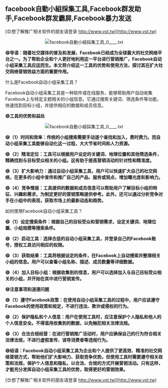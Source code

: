 ## **facebook自動小組採集工具,Facebook群发助手,Facebook群发霸屏,Facebook暴力发送**

[😍想了解推广相关软件的朋友请登录 http://www.vst.tw](http://www.vst.tw)

 <center><img src="https://vst.tw/MP4/tuiguang/png/1.png" alt="facebook自動小組採集工具_0____.txt"></center>

**😄导语：随着社交媒体的普及和发展，Facebook已经成为全球最大的社交网络平台之一。为了帮助企业和个人更好地利用这一平台进行营销推广，Facebook自动小组采集工具应运而生。本文将介绍这一工具的优势和使用方法，探讨其在扩大社交网络营销效益方面的重要作用。**

什么是Facebook自动小组采集工具？

Facebook自动小组采集工具是一种软件或在线服务，能够帮助用户自动收集Facebook上与特定主题相关的小组信息。它通过搜索关键词、筛选条件等功能，快速找到目标小组，并提供相应的数据和成员信息。

**😄工具的优势和益处**

 <center><img src="https://vst.tw/MP4/tuiguang/png/8.png" alt="facebook自動小組採集工具_0____.txt"></center>

**😄（1）时间和效率：传统的小组搜索需要手动逐个查找和加入，费时费力。而自动小组采集工具能够自动化这一过程，大大节省时间和人力资源。**

**😄（2）精准定位：工具可以根据用户设定的关键词、地理位置和其他筛选条件，精确找到与目标受众相关的小组。这有助于提高营销活动的针对性和精准度。**

**😄（3）扩大影响力：通过自动小组采集工具，用户可以快速扩大自己的社交网络，在更多的小组中宣传和推广自己的产品、服务或观点，增加曝光度和影响力。**

**😄（4）竞争情报：工具提供的数据和成员信息可以帮助用户了解目标小组的特征、兴趣和需求，为制定更好的营销策略提供参考。此外，还可以通过分析竞争对手在小组中的表现，获取市场上的最新动态和趋势。**

如何使用Facebook自动小组采集工具？

**😄（1）设定搜索条件：根据自己的目标受众和营销需求，设定关键词、地理位置、小组规模等搜索条件。**

**😄（2）启动工具：选择合适的自动小组采集工具，并登录自己的Facebook账号，授权工具访问相应的权限。**

**😄（3）获取结果：工具将根据设定的条件，在Facebook上自动搜索并整理相关小组的信息。用户可以查看小组名称、描述、成员数量等详细数据。**

**😄（4）加入目标小组：根据收集到的信息，用户可以选择加入与自己目标受众相关的小组，并开始在其中进行营销宣传。**

**😄注意事项和道德问题**

**😄（1）遵守Facebook政策：在使用自动小组采集工具的过程中，用户应该遵守Facebook的使用政策和规定，不进行违法、欺诈或侵权的行为。**

**😄（2）保护隐私和个人信息：用户在使用工具时，应注意保护个人隐私和他人的个人信息安全。不得滥用收集到的数据，以免触犯相关法律法规。**

**😄（3）合法合规经营：在进行营销推广活动时，用户应确保自己的行为符合相关法律法规，不进行虚假宣传、误导消费者等违规行为。**

**😄结语：Facebook自动小组采集工具为企业和个人提供了更高效、精准的社交网络营销方式，帮助他们扩大影响力、获取竞争优势。但使用工具时需要遵守相关政策和法规，保护个人信息和隐私，以合法、合规的方式开展营销活动。只有这样，才能充分发挥自动小组采集工具的优势，取得更好的营销效果。**

[😍想了解推广相关软件的朋友请登录 http://www.vst.tw](http://www.vst.tw)



